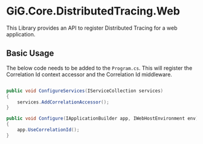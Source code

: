 # GiG.Core.DistributedTracing.Web

This Library provides an API to register Distributed Tracing for a web application.

## Basic Usage

The below code needs to be added to the `Program.cs`. This will register the Correlation Id context accessor and the Correlation Id middleware.

```csharp

public void ConfigureServices(IServiceCollection services)
{
    services.AddCorrelationAccessor();
}

public void Configure(IApplicationBuilder app, IWebHostEnvironment env)
{
    app.UseCorrelationId();
}

```